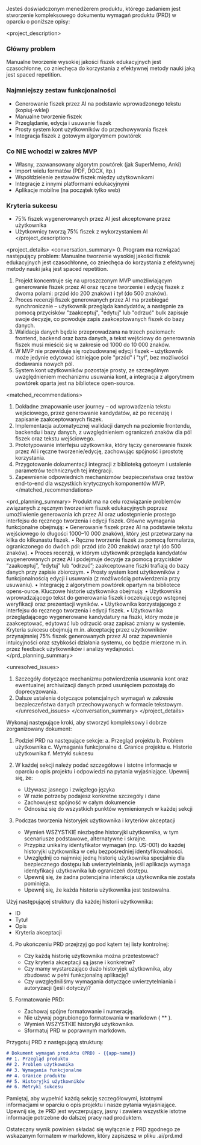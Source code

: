 Jesteś doświadczonym menedżerem produktu, którego zadaniem jest stworzenie kompleksowego dokumentu wymagań produktu (PRD) w oparciu o poniższe opisy:

<project_description>
### Główny problem
Manualne tworzenie wysokiej jakości fiszek edukacyjnych jest czasochłonne, co zniechęca do korzystania z efektywnej metody nauki jaką jest spaced repetition.

### Najmniejszy zestaw funkcjonalności
- Generowanie fiszek przez AI na podstawie wprowadzonego tekstu (kopiuj-wklej)
- Manualne tworzenie fiszek
- Przeglądanie, edycja i usuwanie fiszek
- Prosty system kont użytkowników do przechowywania fiszek
- Integracja fiszek z gotowym algorytmem powtórek

### Co NIE wchodzi w zakres MVP
- Własny, zaawansowany algorytm powtórek (jak SuperMemo, Anki)
- Import wielu formatów (PDF, DOCX, itp.)
- Współdzielenie zestawów fiszek między użytkownikami
- Integracje z innymi platformami edukacyjnymi
- Aplikacje mobilne (na początek tylko web)

### Kryteria sukcesu
- 75% fiszek wygenerowanych przez AI jest akceptowane przez użytkownika
- Użytkownicy tworzą 75% fiszek z wykorzystaniem AI
</project_description>

<project_details>
<conversation_summary>
<decisions>
0. Program ma rozwiązać następujący problem: Manualne tworzenie wysokiej jakości fiszek edukacyjnych jest czasochłonne, co zniechęca do korzystania z efektywnej metody nauki jaką jest spaced repetition.
1. Projekt koncentruje się na uproszczonym MVP umożliwiającym generowanie fiszek przez AI oraz ręczne tworzenie i edycję fiszek z dwoma polami: przód (do 200 znaków) i tył (do 500 znaków).
2. Proces recenzji fiszek generowanych przez AI ma przebiegać synchronicznie – użytkownik przegląda kandydatów, a następnie za pomocą przycisków "zaakceptuj", "edytuj" lub "odrzuć" bulk zapisuje swoje decyzje, co powoduje zapis zaakceptowanych fiszek do bazy danych.
3. Walidacja danych będzie przeprowadzana na trzech poziomach: frontend, backend oraz baza danych, a tekst wejściowy do generowania fiszek musi mieścić się w zakresie od 1000 do 10 000 znaków.
4. W MVP nie przewiduje się rozbudowanej edycji fiszek – użytkownik może jedynie edytować istniejące pole "przód" i "tył", bez możliwości dodawania nowych pól.
5. System kont użytkowników pozostaje prosty, ze szczególnym uwzględnieniem mechanizmu usuwania kont, a integracja z algorytmem powtórek oparta jest na bibliotece open-source.
</decisions>

<matched_recommendations>
1. Dokładne zmapowanie user journey – od wprowadzenia tekstu wejściowego, przez generowanie kandydatów, aż po recenzję i zapisanie zaakceptowanych fiszek.
2. Implementacja automatycznej walidacji danych na poziomie frontendu, backendu i bazy danych, z uwzględnieniem ograniczeń znaków dla pól fiszek oraz tekstu wejściowego.
3. Prototypowanie interfejsu użytkownika, który łączy generowanie fiszek przez AI i ręczne tworzenie/edycję, zachowując spójność i prostotę korzystania.
4. Przygotowanie dokumentacji integracji z biblioteką gotoeym i ustalenie parametrów technicznych tej integracji.
5. Zapewnienie odpowiednich mechanizmów bezpieczeństwa oraz testów end-to-end dla wszystkich krytycznych komponentów MVP.
</matched_recommendations>

<prd_planning_summary>
Produkt ma na celu rozwiązanie problemów związanych z ręcznym tworzeniem fiszek edukacyjnych poprzez umożliwienie generowania ich przez AI oraz udostępnienie prostego interfejsu do ręcznego tworzenia i edycji fiszek. Główne wymagania funkcjonalne obejmują:
• Generowanie fiszek przez AI na podstawie tekstu wejściowego (o długości 1000–10 000 znaków), który jest przetwarzany na kilka do kilkunastu fiszek.
• Ręczne tworzenie fiszek za pomocą formularza, ograniczonego do dwóch pól: przód (do 200 znaków) oraz tył (do 500 znaków).
• Proces recenzji, w którym użytkownik przegląda kandydatów wygenerowanych przez AI i podejmuje decyzje za pomocą przycisków “zaakceptuj”, “edytuj” lub “odrzuć”; zaakceptowane fiszki trafiają do bazy danych przy zapisie zbiorczym.
• Prosty system kont użytkowników z funkcjonalnością edycji i usuwania (z możliwością potwierdzenia przy usuwaniu).
• Integrację z algorytmem powtórek opartym na bibliotece opens-ource.
Kluczowe historie użytkownika obejmują:
• Użytkownika wprowadzającego tekst do generowania fiszek i oczekującego wstępnej weryfikacji oraz prezentacji wyników.
• Użytkownika korzystającego z interfejsu do ręcznego tworzenia i edycji fiszek.
• Użytkownika przeglądającego wygenerowane kandydatury na fiszki, który może je zaakceptować, edytować lub odrzucić oraz zapisać zmiany w systemie.
Kryteria sukcesu obejmują m.in. akceptację przez użytkowników przynajmniej 75% fiszek generowanych przez AI oraz zapewnienie intuicyjności oraz szybkości działania systemu, co będzie mierzone m.in. przez feedback użytkowników i analizy wydajności.
</prd_planning_summary>

<unresolved_issues>
1. Szczegóły dotyczące mechanizmu potwierdzenia usuwania kont oraz ewentualnej archiwizacji danych przed usunięciem pozostają do doprecyzowania.
2. Dalsze ustalenia dotyczące potencjalnych wymagań w zakresie bezpieczeństwa danych przechowywanych w formacie tekstowym.
</unresolved_issues>
</conversation_summary>
</project_details>

Wykonaj następujące kroki, aby stworzyć kompleksowy i dobrze zorganizowany dokument:

1. Podziel PRD na następujące sekcje:
   a. Przegląd projektu
   b. Problem użytkownika
   c. Wymagania funkcjonalne
   d. Granice projektu
   e. Historie użytkownika
   f. Metryki sukcesu

2. W każdej sekcji należy podać szczegółowe i istotne informacje w oparciu o opis projektu i odpowiedzi na pytania wyjaśniające. Upewnij się, że:
   - Używasz jasnego i zwięzłego języka
   - W razie potrzeby podajesz konkretne szczegóły i dane
   - Zachowujesz spójność w całym dokumencie
   - Odnosisz się do wszystkich punktów wymienionych w każdej sekcji

3. Podczas tworzenia historyjek użytkownika i kryteriów akceptacji
   - Wymień WSZYSTKIE niezbędne historyjki użytkownika, w tym scenariusze podstawowe, alternatywne i skrajne.
   - Przypisz unikalny identyfikator wymagań (np. US-001) do każdej historyjki użytkownika w celu bezpośredniej identyfikowalności.
   - Uwzględnij co najmniej jedną historię użytkownika specjalnie dla bezpiecznego dostępu lub uwierzytelniania, jeśli aplikacja wymaga identyfikacji użytkownika lub ograniczeń dostępu.
   - Upewnij się, że żadna potencjalna interakcja użytkownika nie została pominięta.
   - Upewnij się, że każda historia użytkownika jest testowalna.

Użyj następującej struktury dla każdej historii użytkownika:
- ID
- Tytuł
- Opis
- Kryteria akceptacji

4. Po ukończeniu PRD przejrzyj go pod kątem tej listy kontrolnej:
   - Czy każdą historię użytkownika można przetestować?
   - Czy kryteria akceptacji są jasne i konkretne?
   - Czy mamy wystarczająco dużo historyjek użytkownika, aby zbudować w pełni funkcjonalną aplikację?
   - Czy uwzględniliśmy wymagania dotyczące uwierzytelniania i autoryzacji (jeśli dotyczy)?

5. Formatowanie PRD:
   - Zachowaj spójne formatowanie i numerację.
   - Nie używaj pogrubionego formatowania w markdown ( ** ).
   - Wymień WSZYSTKIE historyjki użytkownika.
   - Sformatuj PRD w poprawnym markdown.

Przygotuj PRD z następującą strukturą:

```markdown
# Dokument wymagań produktu (PRD) - {{app-name}}
## 1. Przegląd produktu
## 2. Problem użytkownika
## 3. Wymagania funkcjonalne
## 4. Granice produktu
## 5. Historyjki użytkowników
## 6. Metryki sukcesu
```

Pamiętaj, aby wypełnić każdą sekcję szczegółowymi, istotnymi informacjami w oparciu o opis projektu i nasze pytania wyjaśniające. Upewnij się, że PRD jest wyczerpujący, jasny i zawiera wszystkie istotne informacje potrzebne do dalszej pracy nad produktem.

Ostateczny wynik powinien składać się wyłącznie z PRD zgodnego ze wskazanym formatem w markdown, który zapiszesz w pliku .ai/prd.md